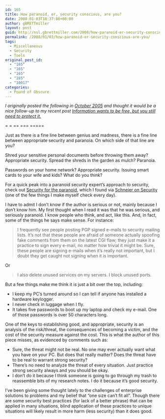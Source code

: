 ```yaml
---
id: 165
title: How paranoid, er, security conscious, are you?
date: 2008-01-03T18:37:08+00:00
author: gBRETTmiller
layout: post
guid: http://nsl.gbrettmiller.com/2008/how-paranoid-er-security-conscious-are-you
permalink: /2008/01/03/how-paranoid-er-security-conscious-are-you/
tags:
  - Miscellaneous
  - Security
  - Tools
original_post_id:
  - "165"
  - "165"
  - "165"
  - "165"
  - "10017"
categories:
  - Pound of Obscure
---
```

_I originally posted the following in [October 2005](http://nsl.blogspot.com/2005/10/how-paranoid-er-security-conscious-are.html "...no straight lines... How paranoid are you?") and thought it would be a nice follow-up to my recent post  [Information wants to be free, but you still need to protect it.](http://nsl.gbrettmiller.com/2007/information-wants-to-be-free-but-you-still-need-to-protect-it "No Straight Lines:  Information wants to be free...")_

= = == === =====

Just as there is a fine line between genius and madness, there is a fine line between appropriate security and paranoia. On which side of that line are you?

Shred your sensitive personal documents before throwing them away? Appropriate security. Spread the shreds in the garden as mulch? Paranoia.

Passwords on your home network? Appropriate security. Issuing smart cards to your wife and kids? What do you think?

For a quick peak into a paranoid security expert&#8217;s approach to security, check out [Security for the paranoid](http://www.theregister.co.uk/2005/04/27/security_for_the_paranoid/), which I found via [Schneier on Security](http://www.schneier.com/blog/) (one of the few things I make myself check every day).

I have to admit I don&#8217;t know if the author is serious or not, mainly because I don&#8217;t know him. My first thought when I read it was that he was serious, and seriously paranoid. I know people who think, and act, like this. And, in fact, some of the things he says make sense. For instance:

> I frequently see people posting PGP signed e-mails to security mailing lists. It&#8217;s not that these people are afraid of someone actually spoofing fake comments from them on the latest CGI flaw; they just make it a practice to sign every e-mail, no matter how trivial it might be. Sure, these people are signing e-mails when it&#8217;s really not important, but I doubt they get caught not signing when it is important.

Or

> I also delete unused services on my servers. I block unused ports.

But a few things make me think it is just a bit over the top, including:

  * I keep my PC&#8217;s turned around so I can tell if anyone has installed a hardware keylogger.
  * I never check in luggage when I fly.
  * It takes five passwords to boot up my laptop and check my e-mail. One of those passwords is over 50 characters long.

One of the keys to establishing good, and appropriate, security is an analysis of the risk/threat, the consequences of becoming a victim, and the cost of the security measure against the cost. This is what the author of this piece misses, as evidenced by comments such as:

  * Sure, the threat might not be real. No one may ever actually want what you have on your PC. But does that really matter? Does the threat have to be real to warrant strong security?
  * There&#8217;s no need to analyze the threat of every situation. Just practice strong security always and you should be okay.
  * I don&#8217;t do it because I think someone is going to go through my trash to reassemble bits of my research notes. I do it because it&#8217;s good security.

I&#8217;ve been giving some thought lately to the challenges of enterprise solutions to problems and my belief that &#8220;one size can&#8217;t fit all&#8221;. Though there are some security best practices (for lack of a better phrase) that can be applied in many situations, blind application of these practices to unique situations will likely result in more harm (less security) than it does good.